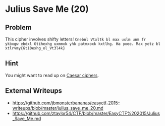 # Julius Save Me (20)

## Problem

This cipher involves shifty letters! `Cnebnl Vtxltk bl max uxlm unm fr ykbxgw ebdxl Gtihexhg uxmmxk yhk patmxoxk kxtlhg. Ha pxee. Max yetz bl xtlrvmy{Gti0exhg_ol_Vt3l4k}`

## Hint

You might want to read up on [Caesar ciphers](https://en.wikipedia.org/wiki/Caesar_cipher).

## External Writeups

* https://github.com/jbmonsterbananas/easyctf-2015-writeups/blob/master/julius_save_me_20.md
* https://github.com/ztaylor54/CTF/blob/master/EasyCTF%202015/Julius_Save_Me.md
